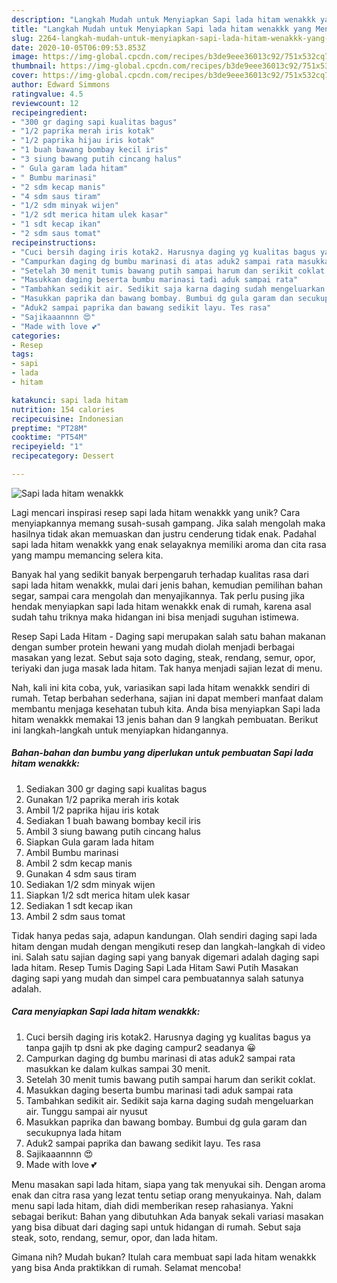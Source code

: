 ```yaml
---
description: "Langkah Mudah untuk Menyiapkan Sapi lada hitam wenakkk yang Menggugah Selera"
title: "Langkah Mudah untuk Menyiapkan Sapi lada hitam wenakkk yang Menggugah Selera"
slug: 2264-langkah-mudah-untuk-menyiapkan-sapi-lada-hitam-wenakkk-yang-menggugah-selera
date: 2020-10-05T06:09:53.853Z
image: https://img-global.cpcdn.com/recipes/b3de9eee36013c92/751x532cq70/sapi-lada-hitam-wenakkk-foto-resep-utama.jpg
thumbnail: https://img-global.cpcdn.com/recipes/b3de9eee36013c92/751x532cq70/sapi-lada-hitam-wenakkk-foto-resep-utama.jpg
cover: https://img-global.cpcdn.com/recipes/b3de9eee36013c92/751x532cq70/sapi-lada-hitam-wenakkk-foto-resep-utama.jpg
author: Edward Simmons
ratingvalue: 4.5
reviewcount: 12
recipeingredient:
- "300 gr daging sapi kualitas bagus"
- "1/2 paprika merah iris kotak"
- "1/2 paprika hijau iris kotak"
- "1 buah bawang bombay kecil iris"
- "3 siung bawang putih cincang halus"
- " Gula garam lada hitam"
- " Bumbu marinasi"
- "2 sdm kecap manis"
- "4 sdm saus tiram"
- "1/2 sdm minyak wijen"
- "1/2 sdt merica hitam ulek kasar"
- "1 sdt kecap ikan"
- "2 sdm saus tomat"
recipeinstructions:
- "Cuci bersih daging iris kotak2. Harusnya daging yg kualitas bagus ya tanpa gajih tp dsni ak pke daging campur2 seadanya 😀"
- "Campurkan daging dg bumbu marinasi di atas aduk2 sampai rata masukkan ke dalam kulkas sampai 30 menit."
- "Setelah 30 menit tumis bawang putih sampai harum dan serikit coklat."
- "Masukkan daging beserta bumbu marinasi tadi aduk sampai rata"
- "Tambahkan sedikit air. Sedikit saja karna daging sudah mengeluarkan air. Tunggu sampai air nyusut"
- "Masukkan paprika dan bawang bombay. Bumbui dg gula garam dan secukupnya lada hitam"
- "Aduk2 sampai paprika dan bawang sedikit layu. Tes rasa"
- "Sajikaaannnn 😍"
- "Made with love 💕"
categories:
- Resep
tags:
- sapi
- lada
- hitam

katakunci: sapi lada hitam 
nutrition: 154 calories
recipecuisine: Indonesian
preptime: "PT28M"
cooktime: "PT54M"
recipeyield: "1"
recipecategory: Dessert

---
```



![Sapi lada hitam wenakkk](https://img-global.cpcdn.com/recipes/b3de9eee36013c92/751x532cq70/sapi-lada-hitam-wenakkk-foto-resep-utama.jpg)

Lagi mencari inspirasi resep sapi lada hitam wenakkk yang unik? Cara menyiapkannya memang susah-susah gampang. Jika salah mengolah maka hasilnya tidak akan memuaskan dan justru cenderung tidak enak. Padahal sapi lada hitam wenakkk yang enak selayaknya memiliki aroma dan cita rasa yang mampu memancing selera kita.

Banyak hal yang sedikit banyak berpengaruh terhadap kualitas rasa dari sapi lada hitam wenakkk, mulai dari jenis bahan, kemudian pemilihan bahan segar, sampai cara mengolah dan menyajikannya. Tak perlu pusing jika hendak menyiapkan sapi lada hitam wenakkk enak di rumah, karena asal sudah tahu triknya maka hidangan ini bisa menjadi suguhan istimewa.

Resep Sapi Lada Hitam - Daging sapi merupakan salah satu bahan makanan dengan sumber protein hewani yang mudah diolah menjadi berbagai masakan yang lezat. Sebut saja soto daging, steak, rendang, semur, opor, teriyaki dan juga masak lada hitam. Tak hanya menjadi sajian lezat di menu.


Nah, kali ini kita coba, yuk, variasikan sapi lada hitam wenakkk sendiri di rumah. Tetap berbahan sederhana, sajian ini dapat memberi manfaat dalam membantu menjaga kesehatan tubuh kita. Anda bisa menyiapkan Sapi lada hitam wenakkk memakai 13 jenis bahan dan 9 langkah pembuatan. Berikut ini langkah-langkah untuk menyiapkan hidangannya.

<!--inarticleads1-->

##### Bahan-bahan dan bumbu yang diperlukan untuk pembuatan Sapi lada hitam wenakkk:

1. Sediakan 300 gr daging sapi kualitas bagus
1. Gunakan 1/2 paprika merah iris kotak
1. Ambil 1/2 paprika hijau iris kotak
1. Sediakan 1 buah bawang bombay kecil iris
1. Ambil 3 siung bawang putih cincang halus
1. Siapkan  Gula garam lada hitam
1. Ambil  Bumbu marinasi
1. Ambil 2 sdm kecap manis
1. Gunakan 4 sdm saus tiram
1. Sediakan 1/2 sdm minyak wijen
1. Siapkan 1/2 sdt merica hitam ulek kasar
1. Sediakan 1 sdt kecap ikan
1. Ambil 2 sdm saus tomat


Tidak hanya pedas saja, adapun kandungan. Olah sendiri daging sapi lada hitam dengan mudah dengan mengikuti resep dan langkah-langkah di video ini. Salah satu sajian daging sapi yang banyak digemari adalah daging sapi lada hitam. Resep Tumis Daging Sapi Lada Hitam Sawi Putih Masakan daging sapi yang mudah dan simpel cara pembuatannya salah satunya adalah. 

<!--inarticleads2-->

##### Cara menyiapkan Sapi lada hitam wenakkk:

1. Cuci bersih daging iris kotak2. Harusnya daging yg kualitas bagus ya tanpa gajih tp dsni ak pke daging campur2 seadanya 😀
1. Campurkan daging dg bumbu marinasi di atas aduk2 sampai rata masukkan ke dalam kulkas sampai 30 menit.
1. Setelah 30 menit tumis bawang putih sampai harum dan serikit coklat.
1. Masukkan daging beserta bumbu marinasi tadi aduk sampai rata
1. Tambahkan sedikit air. Sedikit saja karna daging sudah mengeluarkan air. Tunggu sampai air nyusut
1. Masukkan paprika dan bawang bombay. Bumbui dg gula garam dan secukupnya lada hitam
1. Aduk2 sampai paprika dan bawang sedikit layu. Tes rasa
1. Sajikaaannnn 😍
1. Made with love 💕


Menu masakan sapi lada hitam, siapa yang tak menyukai sih. Dengan aroma enak dan citra rasa yang lezat tentu setiap orang menyukainya. Nah, dalam menu sapi lada hitam, diah didi memberikan resep rahasianya. Yakni sebagai berikut: Bahan yang dibutuhkan Ada banyak sekali variasi masakan yang bisa dibuat dari daging sapi untuk hidangan di rumah. Sebut saja steak, soto, rendang, semur, opor, dan lada hitam. 

Gimana nih? Mudah bukan? Itulah cara membuat sapi lada hitam wenakkk yang bisa Anda praktikkan di rumah. Selamat mencoba!
